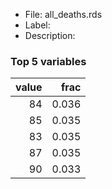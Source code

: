 

* File: all_deaths.rds
* Label: 
* Description: 

### Top 5 variables
|   value |   frac |
|--------:|-------:|
|      84 |  0.036 |
|      85 |  0.035 |
|      83 |  0.035 |
|      87 |  0.035 |
|      90 |  0.033 |
        